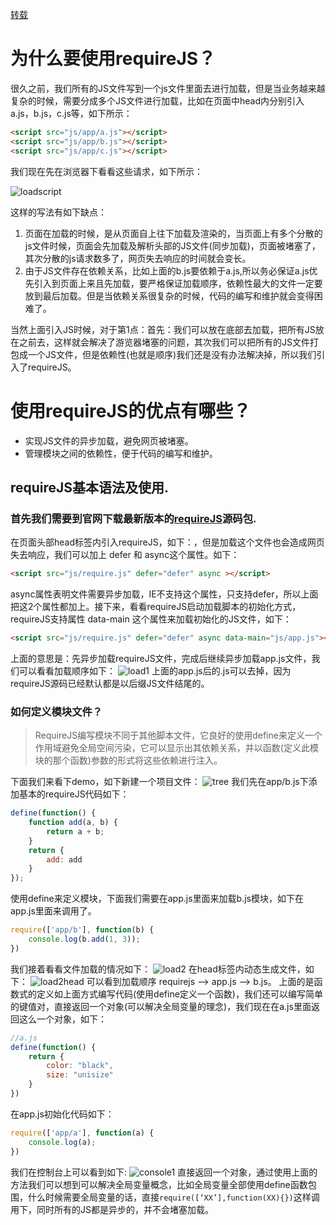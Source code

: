 [转载](http://www.cnblogs.com/tugenhua0707/p/4067220.html)
# 为什么要使用requireJS？

很久之前，我们所有的JS文件写到一个js文件里面去进行加载，但是当业务越来越复杂的时候，需要分成多个JS文件进行加载，比如在页面中head内分别引入a.js，b.js，c.js等，如下所示：

``` html
<script src="js/app/a.js"></script>
<script src="js/app/b.js"></script>
<script src="js/app/c.js"></script>
```
我们现在先在浏览器下看看这些请求，如下所示：

![loadscript](https://user-images.githubusercontent.com/10395760/28825603-7f7dd722-76f9-11e7-88ce-5e7b87bcfa39.png)

这样的写法有如下缺点：
1. 页面在加载的时候，是从页面自上往下加载及渲染的，当页面上有多个分散的js文件时候，页面会先加载及解析头部的JS文件(同步加载)，页面被堵塞了，其次分散的js请求数多了，网页失去响应的时间就会变长。
2. 由于JS文件存在依赖关系，比如上面的b.js要依赖于a.js,所以务必保证a.js优先引入到页面上来且先加载，要严格保证加载顺序，依赖性最大的文件一定要放到最后加载。但是当依赖关系很复杂的时候，代码的编写和维护就会变得困难了。

当然上面引入JS时候，对于第1点：首先：我们可以放在底部去加载，把所有JS放在</body>之前去，这样就会解决了游览器堵塞的问题，其次我们可以把所有的JS文件打包成一个JS文件，但是依赖性(也就是顺序)我们还是没有办法解决掉，所以我们引入了requireJS。

# 使用requireJS的优点有哪些？

- 实现JS文件的异步加载，避免网页被堵塞。
- 管理模块之间的依赖性，便于代码的编写和维护。

## requireJS基本语法及使用.

### 首先我们需要到官网下载最新版本的[requireJS](http://www.requirejs.org/)源码包.

在页面头部head标签内引入requireJS，如下：<script src="js/require.js"></script>，但是加载这个文件也会造成网页失去响应，我们可以加上 defer 和 async这个属性。如下：
``` html
<script src="js/require.js" defer="defer" async ></script>
```
async属性表明文件需要异步加载，IE不支持这个属性，只支持defer，所以上面把这2个属性都加上。接下来，看看requireJS启动加载脚本的初始化方式，requireJS支持属性 data-main 这个属性来加载初始化的JS文件，如下：
``` html
<script src="js/require.js" defer="defer" async data-main="js/app.js"></script>
``` 
上面的意思是：先异步加载requireJS文件，完成后继续异步加载app.js文件，我们可以看看加载顺序如下：
![load1](https://user-images.githubusercontent.com/10395760/28825990-ee79eac0-76fa-11e7-92b5-0dd80d8cdb22.png)
上面的app.js后的.js可以去掉，因为requireJS源码已经默认都是以后缀JS文件结尾的。

### 如何定义模块文件？
> RequireJS编写模块不同于其他脚本文件，它良好的使用define来定义一个作用域避免全局空间污染，它可以显示出其依赖关系，并以函数(定义此模块的那个函数)参数的形式将这些依赖进行注入。

下面我们来看下demo，如下新建一个项目文件：
![tree](https://user-images.githubusercontent.com/10395760/28828024-0a207b16-7702-11e7-97bb-6c6ec57b5175.png)
我们先在app/b.js下添加基本的requireJS代码如下：
``` javascript
define(function() {
    function add(a, b) {
        return a + b;
    }
    return {
        add: add
    }
});
```
使用define来定义模块，下面我们需要在app.js里面来加载b.js模块，如下在app.js里面来调用了。
``` javascript
require(['app/b'], function(b) {
    console.log(b.add(1, 3));
})
```
我们接着看看文件加载的情况如下：
![load2](https://user-images.githubusercontent.com/10395760/28828132-6325ba6e-7702-11e7-9c45-62412cd005bc.png)
在head标签内动态生成文件，如下：
![load2head](https://user-images.githubusercontent.com/10395760/28828240-a8f7ecf6-7702-11e7-928c-bfeac14eec89.png)
可以看到加载顺序 requirejs --> app.js --> b.js。
上面的是函数式的定义如上面方式编写代码(使用define定义一个函数)，我们还可以编写简单的键值对，直接返回一个对象(可以解决全局变量的理念)，我们现在在a.js里面返回这么一个对象，如下：
``` javascript
//a.js
define(function() {
    return {
        color: "black",
        size: "unisize"
    }
})
```
在app.js初始化代码如下：
``` javascript
require(['app/a'], function(a) {
    console.log(a);
})
```
我们在控制台上可以看到如下:
![console1](https://user-images.githubusercontent.com/10395760/28830987-f8ae53d6-770a-11e7-9b0d-daf79c2b7202.png)
 直接返回一个对象，通过使用上面的方法我们可以想到可以解决全局变量概念，比如全局变量全部使用define函数包围，什么时候需要全局变量的话，直接`require([‘XX’],function(XX){})`这样调用下，同时所有的JS都是异步的，并不会堵塞加载。
